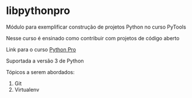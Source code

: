 # libpythonpro

Módulo para exemplificar construção de projetos Python no curso PyTools

Nesse curso é ensinado como contribuir com projetos de código aberto

Link para o curso [Python Pro](https://www.python.pro.br)

Suportada a versão 3 de Python

Tópicos a serem abordados:
 1. Git
 2. Virtualenv
